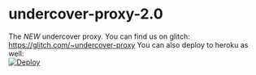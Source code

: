 # undercover-proxy-2.0
The *NEW* undercover proxy. You can find us on glitch: https://glitch.com/~undercover-proxy
You can also deploy to heroku as well: <br>
<a href="https://heroku.com/deploy?template=https://github.com/collin9ex/OG-node-server/">
  <img src="https://www.herokucdn.com/deploy/button.svg" alt="Deploy">
</a>

